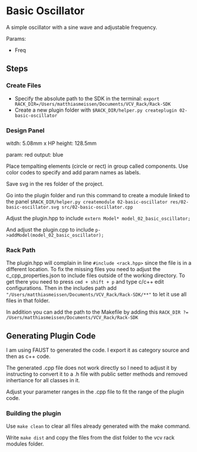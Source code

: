 
# Basic Oscillator

A simple oscillator with a sine wave and adjustable frequency.

Params:
- Freq


## Steps

### Create Files

- Specify the absolute path to the SDK in the terminal: `export RACK_DIR=/Users/matthiasmeissen/Documents/VCV_Rack/Rack-SDK`
- Create a new plugin folder with `$RACK_DIR/helper.py createplugin 02-basic-oscillator`


### Design Panel

witdh: 5.08mm x HP
height: 128.5mm

param: red 
output: blue

Place tempalting elements (circle or rect) in group called components.
Use color codes to specify and add param names as labels.

Save svg in the res folder of the project.

Go into the plugin folder and run this command to create a module linked to the panel `$RACK_DIR/helper.py createmodule 02-basic-oscillator res/02-basic-oscillator.svg src/02-basic-oscillator.cpp`

Adjust the plugin.hpp to include `extern Model* model_02_basic_oscillator;`

And adjust the plugin.cpp to include `p->addModel(model_02_basic_oscillator);`


### Rack Path

The plugin.hpp will complain in line `#include <rack.hpp>` since the file is in a different location.
To fix the missing files you need to adjust the c_cpp_properties.json to include files outside of the working directory. 
To get there you need to press `cmd + shift + p` and type c/c++ edit configurations. 
Then in the includes path add `"/Users/matthiasmeissen/Documents/VCV_Rack/Rack-SDK/**"` to let it use all files in that folder.

In addition you can add the path to the Makefile by adding this `RACK_DIR ?= /Users/matthiasmeissen/Documents/VCV_Rack/Rack-SDK`

## Generating Plugin Code

I am using FAUST to generated the code. I export it as category source and then as c++ code.

The generated .cpp file does not work directly so I need to adjust it by instructing 
to convert it to a .h file with public setter methods and removed inhertiance for all classes in it.

Adjust your parameter ranges in the .cpp file to fit the range of the plugin code.


### Building the plugin

Use `make clean` to clear all files already generated with the make command.

Write `make dist` and copy the files from the dist folder to the vcv rack modules folder.
